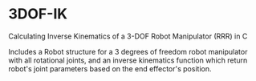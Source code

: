 # 3DOF-IK
Calculating Inverse Kinematics of a 3-DOF Robot Manipulator (RRR) in C

Includes a Robot structure for a 3 degrees of freedom robot manipulator with all rotational joints, and an inverse kinematics function which return robot's joint parameters based on the end effector's position.
